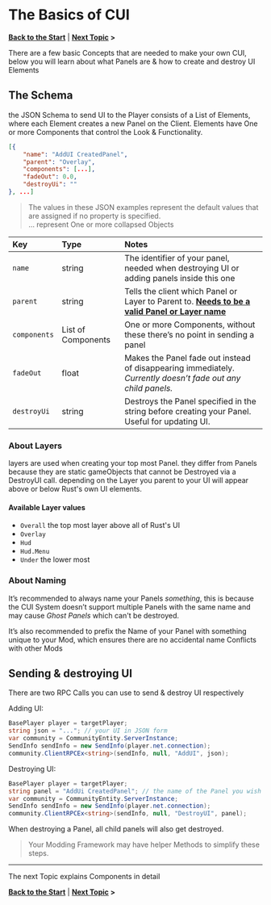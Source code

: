 # The Basics of CUI
**[Back to the Start](/README.md)** | **[Next Topic](/docs/components/README.md) >**

There are a few basic Concepts that are needed to make your own CUI, below you will learn about what Panels are & how to create and destroy UI Elements

## The Schema

the JSON Schema to send UI to the Player consists of a List of Elements, where each Element creates a new Panel on the Client. Elements have One or more Components that control the Look & Functionality.

```json
[{
	"name": "AddUI CreatedPanel",
	"parent": "Overlay",
	"components": [...],
	"fadeOut": 0.0,
	"destroyUi": ""
}, ...]
```
> The values in these JSON examples represent the default values that are assigned if no property is specified.  
> … represent One or more collapsed Objects

| Key | Type     | Notes                |
| :-- | :------- | :------------------- |
| `name` | string | The identifier of your panel, needed when destroying UI or adding panels inside this one |
| `parent` | string | Tells the client which Panel or Layer to Parent to. **[Needs to be a valid Panel or Layer name](/docs/Bugs-Tips.md#addui-unknown-parent-for-name--parent)** |
| `components` |List of Components | One or more Components, without these there’s no point in sending a panel |
| `fadeOut` | float | Makes the Panel fade out instead of disappearing immediately.  _Currently doesn’t fade out any child panels._ |
| `destroyUi` | string | Destroys the Panel specified in the string before creating your Panel. Useful for updating UI. |

### About Layers
layers are used when creating your top most Panel. they differ from Panels because they are static gameObjects that cannot be Destroyed via a DestroyUI call. depending on the Layer you parent to your UI will appear above or below Rust's own UI elements.

#### Available Layer values
-   `Overall` the top most layer above all of Rust's UI
-   `Overlay`
-   `Hud` 
-   `Hud.Menu`
-   `Under` the lower most


### About Naming

It’s recommended to always name your Panels  _something_, this is because the CUI System doesn’t support multiple Panels with the same name and may cause  _Ghost Panels_  which can't be destroyed.

It’s also recommended to prefix the Name of your Panel with something unique to your Mod, which ensures there are no accidental name Conflicts with other Mods


## Sending & destroying UI

There are two RPC Calls you can use to send  & destroy UI respectively

Adding UI:
```c#
BasePlayer player = targetPlayer;
string json = "..."; // your UI in JSON form
var community = CommunityEntity.ServerInstance;
SendInfo sendInfo = new SendInfo(player.net.connection);
community.ClientRPCEx<string>(sendInfo, null, "AddUI", json);
```

Destroying UI:
```c#
BasePlayer player = targetPlayer;
string panel = "AddUi CreatedPanel"; // the name of the Panel you wish to destroy
var community = CommunityEntity.ServerInstance;
SendInfo sendInfo = new SendInfo(player.net.connection);
community.ClientRPCEx<string>(sendInfo, null, "DestroyUI", panel);
```
When destroying a Panel, all child panels will also get destroyed.
> Your Modding Framework may have helper Methods to simplify these steps.

----
The next Topic explains Components in detail

**[Back to the Start](/README.md)** | **[Next Topic](/docs/components/README.md) >**

<!--stackedit_data:
eyJoaXN0b3J5IjpbOTMxMzcyMjk0LDg5NzI4NDAzMCw4OTQ1OD
Y5NDgsLTEwNjQ2OTUzOTIsLTQyMDQ4MzYsLTEzMjE5OTM0MDIs
NDcwNjY3MTE5LDY4ODY1MjgwLC0xMTY1ODgzOTYzXX0=
-->